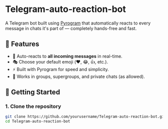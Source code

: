 # Telegram-auto-reaction-bot


A Telegram bot built using [Pyrogram](https://docs.pyrogram.org/) that automatically reacts to every message in chats it's part of — completely hands-free and fast.

## 🌟 Features

- 🔁 Auto-reacts to **all incoming messages** in real-time.
- 🎭 Choose your default emoji (❤️, 😂, 👍, etc.).
- ⚡ Built with Pyrogram for speed and simplicity.
- 🤖 Works in groups, supergroups, and private chats (as allowed).

## 🚀 Getting Started

### 1. Clone the repository

```bash
git clone https://github.com/yourusername/Telegram-auto-reaction-bot.git
cd Telegram-auto-reaction-bot

